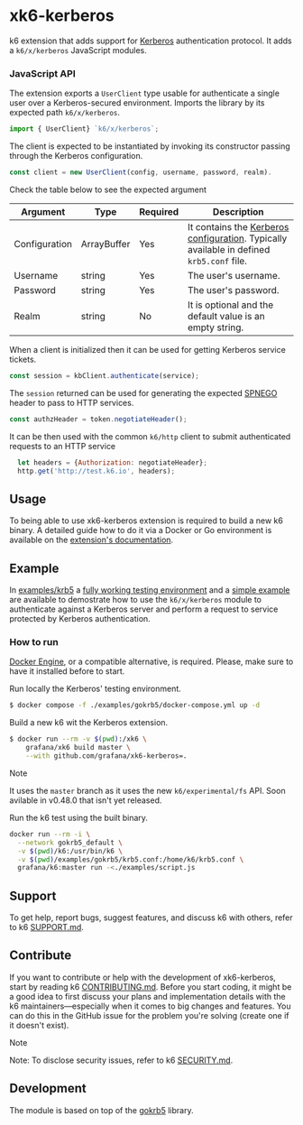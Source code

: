 # xk6-kerberos

k6 extension that adds support for [Kerberos](https://web.mit.edu/kerberos) authentication protocol. It adds a `k6/x/kerberos` JavaScript modules.

### JavaScript API

The extension exports a `UserClient` type usable for authenticate a single user over a Kerberos-secured environment. Imports the library by its expected path `k6/x/kerberos`.

```js
import { UserClient} `k6/x/kerberos`;

```

The client is expected to be instantiated by invoking its constructor passing through the Kerberos configuration.

```js
const client = new UserClient(config, username, password, realm).

```

Check the table below to see the expected argument

| Argument | Type | Required | Description |
|----------|------|----------|-------------|
| Configuration | ArrayBuffer | Yes | It contains the [Kerberos configuration](https://web.mit.edu/kerberos/krb5-1.12/doc/admin/conf_files/krb5_conf.html). Typically available in defined `krb5.conf` file. |
| Username      | string      | Yes | The user's username. |
| Password      | string      | Yes | The user's password. |
| Realm         | string      | No  | It is optional and the default value is an empty string. |

When a client is initialized then it can be used for getting Kerberos service tickets.

```js
const session = kbClient.authenticate(service);
```

The `session` returned can be used for generating the expected [SPNEGO](https://datatracker.ietf.org/doc/html/rfc4559#section-4.2) header to pass to HTTP services.

```js
const authzHeader = token.negotiateHeader();
```

It can be then used with the common `k6/http` client to submit authenticated requests to an HTTP service

```js
  let headers = {Authorization: negotiateHeader};
  http.get('http://test.k6.io', headers);
```

## Usage

To being able to use xk6-kerberos extension is required to build a new k6 binary. A detailed guide how to do it via a Docker or Go environment is available on the [extension's documentation](https://k6.io/docs/extensions/guides/build-a-k6-binary-using-go/).

## Example

In [examples/krb5](./examples/krb5) a [fully working testing environment](./examples/krb5/docker-compose.yml) and a [simple example](./examples/script.js) are available to demostrate how to use the `k6/x/kerberos` module to authenticate against a Kerberos server and perform a request to service protected by Kerberos authentication.

### How to run

[Docker Engine](https://docs.docker.com/engine), or a compatible alternative, is required. Please, make sure to have it installed before to start.

Run locally the Kerberos' testing environment.

```sh
$ docker compose -f ./examples/gokrb5/docker-compose.yml up -d
```

Build a new k6 wit the Kerberos extension.

```sh
$ docker run --rm -v $(pwd):/xk6 \
    grafana/xk6 build master \
    --with github.com/grafana/xk6-kerberos=.
```

> [!NOTE]  
> It uses the `master` branch as it uses the new `k6/experimental/fs` API. Soon avilable in v0.48.0 that isn't yet released.

Run the k6 test using the built binary.

```sh
docker run --rm -i \
  --network gokrb5_default \
  -v $(pwd)/k6:/usr/bin/k6 \
  -v $(pwd)/examples/gokrb5/krb5.conf:/home/k6/krb5.conf \
  grafana/k6:master run -<./examples/script.js
```

## Support

To get help, report bugs, suggest features, and discuss k6 with others, refer to k6 [SUPPORT.md](https://github.com/grafana/k6#support).

## Contribute

If you want to contribute or help with the development of xk6-kerberos, start by reading k6 [CONTRIBUTING.md](https://github.com/grafana/k6/blob/master/CONTRIBUTING.md). Before you start coding, it might be a good idea to first discuss your plans and implementation details with the k6 maintainers—especially when it comes to big changes and features. You can do this in the GitHub issue for the problem you're solving (create one if it doesn't exist).

> [!NOTE]  
> Note: To disclose security issues, refer to k6 [SECURITY.md](https://github.com/grafana/k6/blob/master/SECURITY.md).

## Development

The module is based on top of the [gokrb5](https://github.com/jcmturner/gokrb5) library.
